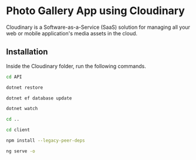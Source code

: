 # Photo Gallery App using Cloudinary

Cloudinary is a Software-as-a-Service (SaaS) solution for managing all your web or mobile application's media assets in the cloud.

## Installation

Inside the Cloudinary folder, run the following commands.

```bash
cd API
```

```bash
dotnet restore
```

```bash
dotnet ef database update
```

```bash
dotnet watch
```

```bash
cd ..
```

```bash
cd client
```

```bash
npm install --legacy-peer-deps
```

```bash
ng serve -o
```
